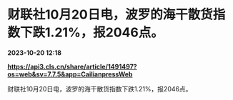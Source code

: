 # 财联社10月20日电，波罗的海干散货指数下跌1.21%，报2046点。

**2023-10-20 12:18**

**https://api3.cls.cn/share/article/1491497?os=web&sv=7.7.5&app=CailianpressWeb**

财联社10月20日电，波罗的海干散货指数下跌1.21%，报2046点。